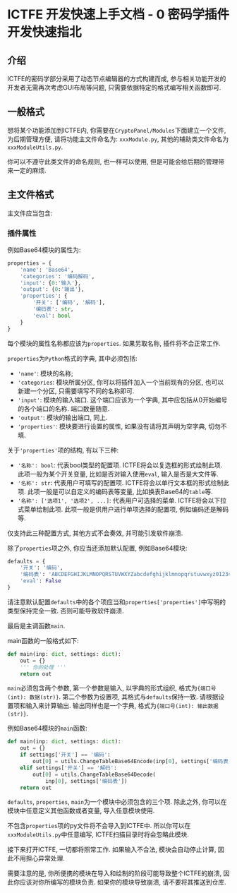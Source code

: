 # ICTFE 开发快速上手文档 - 0 密码学插件开发快速指北

## 介绍

ICTFE的密码学部分采用了动态节点编辑器的方式构建而成, 参与相关功能开发的开发者无需再次考虑GUI布局等问题,
只需要依据特定的格式编写相关函数即可.

## 一般格式

想将某个功能添加到ICTFE内, 你需要在`CryptoPanel/Modules`下面建立一个文件, 为后期管理方便,
请将功能主文件命名为: `xxxModule.py`, 其他的辅助类文件命名为`xxxModuleUtils.py`.

你可以不遵守此类文件的命名规则, 也一样可以使用, 但是可能会给后期的管理带来一定的麻烦.

## 主文件格式

主文件应当包含:

### 插件属性

例如Base64模块的属性为:

```python
properties = {
    'name': 'Base64',
    'categories': '编码解码',
    'input': {0:'输入'},
    'output': {0:'输出'},
    'properties': {
        '开关': ['编码', '解码'],
        '编码表': str,
        'eval': bool
    }
}
```

每个模块的属性名称都应该为`properties`. 如果另取名称, 插件将不会正常工作.

`properties`为`Python`格式的字典, 其中必须包括:

* `'name'`: 模块的名称;
* `'categories`: 模块所属分区, 你可以将插件加入一个当前现有的分区, 也可以新建一个分区, 只需要填写不同的名称即可.
* `'input'`: 模块的输入端口. 这个端口应该为一个字典, 其中应包括从0开始编号的各个端口的名称. 端口数量随意.
* `'output'`: 模块的输出端口, 同上.
* `'properties'`: 模块要进行设置的属性, 如果没有请将其声明为空字典, 切勿不填.

关于`'properties'`项的结构, 有以下三种:

* `'名称': bool`: 代表bool类型的配置项. ICTFE将会以复选框的形式绘制此项. 此项一般为某个开关变量, 比如是否对输入使用`eval`, 输入是否是大文件等.
* `'名称': str`: 代表用户可填写的配置项. ICTFE将会以单行文本框的形式绘制此项. 此项一般是可以自定义的编码表等变量, 比如换表Base64的`table`等.
* `'名称': ['选项1', '选项2', ...]`: 代表用户可选择的菜单. ICTFE将会以下拉式菜单绘制此项. 此项一般是供用户进行单项选择的配置项, 例如编码还是解码等.

仅支持此三种配置方式, 其他方式不会奏效, 并可能引发软件崩溃.

除了`properties`项之外, 你应当还添加默认配置, 例如Base64模块:

```python
defaults = {
    '开关': '编码',
    '编码表': 'ABCDEFGHIJKLMNOPQRSTUVWXYZabcdefghijklmnopqrstuvwxyz0123456789+/',
    'eval': False
}
```

请注意默认配置`defaults`中的各个项应当和`properties['properties']`中写明的类型保持完全一致. 否则可能导致软件崩溃.

最后是主调函数`main`.

main函数的一般格式如下:

```python
def main(inp: dict, settings: dict):
    out = {}
    ''' 你的处理 '''
    return out
```

`main`必须包含两个参数, 第一个参数是输入, 以字典的形式组织, 格式为`{端口号(int): 数据(str)}`. 第二个参数为设置项, 其格式与`defaults`保持一致. 请根据设置项和输入来计算输出. 输出同样也是一个字典, 格式为`{端口号(int): 输出数据(str)}`.

例如Base64模块的`main`函数:

```python
def main(inp: dict, settings: dict):
    out = {}
    if settings['开关'] == '编码':
        out[0] = utils.ChangeTableBase64Encode(inp[0], settings['编码表'], settings['eval'])
    elif settings['开关'] == '解码':
        out[0] = utils.ChangeTableBase64Decode(
            inp[0], settings['编码表'])
    return out
```

`defaults`, `properties`, `main`为一个模块中必须包含的三个项. 除此之外, 你可以在模块中任意定义其他函数或者变量, 导入任意模块使用.

不包含`properties`项的py文件将不会导入到ICTFE中. 所以你可以在`xxxModuleUtils.py`中任意编写, ICTFE扫描目录时将会忽略此模块.

接下来打开ICTFE, 一切都将照常工作. 如果输入不合法, 模块会自动停止计算, 因此不用担心异常处理.

需要注意的是, 你所便携的模块在导入和绘制的阶段可能导致整个ICTFE的崩溃, 因此你应该对你所编写的模块负责. 如果你的模块导致崩溃, 请不要将其推送到仓库.
